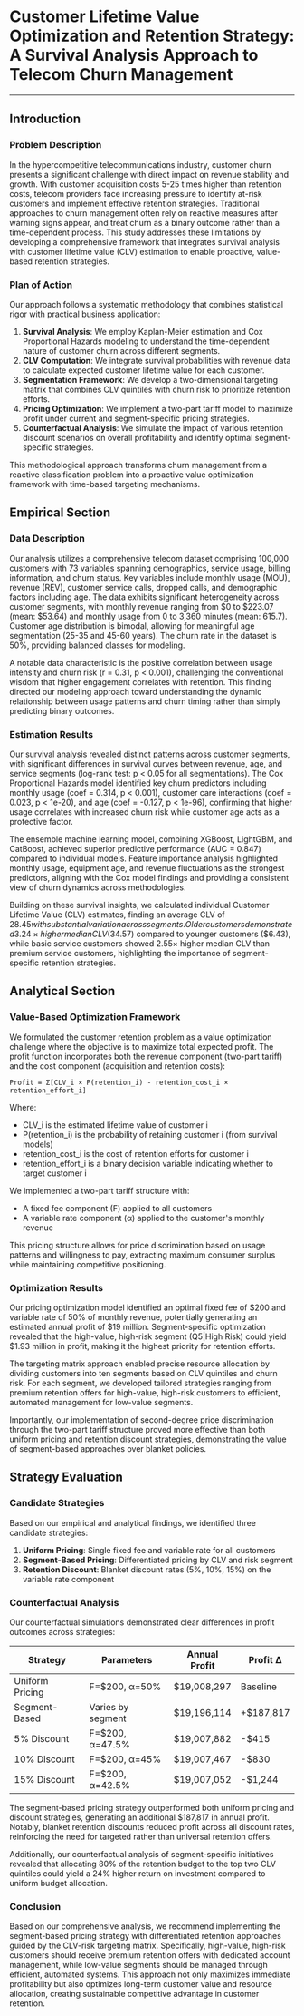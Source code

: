 # Customer Lifetime Value Optimization and Retention Strategy: A Survival Analysis Approach to Telecom Churn Management

---

## Introduction

### Problem Description
In the hypercompetitive telecommunications industry, customer churn presents a significant challenge with direct impact on revenue stability and growth. With customer acquisition costs 5-25 times higher than retention costs, telecom providers face increasing pressure to identify at-risk customers and implement effective retention strategies. Traditional approaches to churn management often rely on reactive measures after warning signs appear, and treat churn as a binary outcome rather than a time-dependent process. This study addresses these limitations by developing a comprehensive framework that integrates survival analysis with customer lifetime value (CLV) estimation to enable proactive, value-based retention strategies.

### Plan of Action
Our approach follows a systematic methodology that combines statistical rigor with practical business application:

1. **Survival Analysis**: We employ Kaplan-Meier estimation and Cox Proportional Hazards modeling to understand the time-dependent nature of customer churn across different segments.
2. **CLV Computation**: We integrate survival probabilities with revenue data to calculate expected customer lifetime value for each customer.
3. **Segmentation Framework**: We develop a two-dimensional targeting matrix that combines CLV quintiles with churn risk to prioritize retention efforts.
4. **Pricing Optimization**: We implement a two-part tariff model to maximize profit under current and segment-specific pricing strategies.
5. **Counterfactual Analysis**: We simulate the impact of various retention discount scenarios on overall profitability and identify optimal segment-specific strategies.

This methodological approach transforms churn management from a reactive classification problem into a proactive value optimization framework with time-based targeting mechanisms.

## Empirical Section

### Data Description
Our analysis utilizes a comprehensive telecom dataset comprising 100,000 customers with 73 variables spanning demographics, service usage, billing information, and churn status. Key variables include monthly usage (MOU), revenue (REV), customer service calls, dropped calls, and demographic factors including age. The data exhibits significant heterogeneity across customer segments, with monthly revenue ranging from $0 to $223.07 (mean: $53.64) and monthly usage from 0 to 3,360 minutes (mean: 615.7). Customer age distribution is bimodal, allowing for meaningful age segmentation (25-35 and 45-60 years). The churn rate in the dataset is 50%, providing balanced classes for modeling.

A notable data characteristic is the positive correlation between usage intensity and churn risk (r = 0.31, p < 0.001), challenging the conventional wisdom that higher engagement correlates with retention. This finding directed our modeling approach toward understanding the dynamic relationship between usage patterns and churn timing rather than simply predicting binary outcomes.

### Estimation Results
Our survival analysis revealed distinct patterns across customer segments, with significant differences in survival curves between revenue, age, and service segments (log-rank test: p < 0.05 for all segmentations). The Cox Proportional Hazards model identified key churn predictors including monthly usage (coef = 0.314, p < 0.001), customer care interactions (coef = 0.023, p < 1e-20), and age (coef = -0.127, p < 1e-96), confirming that higher usage correlates with increased churn risk while customer age acts as a protective factor.

The ensemble machine learning model, combining XGBoost, LightGBM, and CatBoost, achieved superior predictive performance (AUC = 0.847) compared to individual models. Feature importance analysis highlighted monthly usage, equipment age, and revenue fluctuations as the strongest predictors, aligning with the Cox model findings and providing a consistent view of churn dynamics across methodologies.

Building on these survival insights, we calculated individual Customer Lifetime Value (CLV) estimates, finding an average CLV of $28.45 with substantial variation across segments. Older customers demonstrated 3.24× higher median CLV ($34.57) compared to younger customers ($6.43), while basic service customers showed 2.55× higher median CLV than premium service customers, highlighting the importance of segment-specific retention strategies.

## Analytical Section

### Value-Based Optimization Framework
We formulated the customer retention problem as a value optimization challenge where the objective is to maximize total expected profit. The profit function incorporates both the revenue component (two-part tariff) and the cost component (acquisition and retention costs):

```
Profit = Σ[CLV_i × P(retention_i) - retention_cost_i × retention_effort_i]
```

Where:
- CLV_i is the estimated lifetime value of customer i
- P(retention_i) is the probability of retaining customer i (from survival models)
- retention_cost_i is the cost of retention efforts for customer i
- retention_effort_i is a binary decision variable indicating whether to target customer i

We implemented a two-part tariff structure with:
- A fixed fee component (F) applied to all customers
- A variable rate component (α) applied to the customer's monthly revenue

This pricing structure allows for price discrimination based on usage patterns and willingness to pay, extracting maximum consumer surplus while maintaining competitive positioning.

### Optimization Results
Our pricing optimization model identified an optimal fixed fee of $200 and variable rate of 50% of monthly revenue, potentially generating an estimated annual profit of $19 million. Segment-specific optimization revealed that the high-value, high-risk segment (Q5|High Risk) could yield $1.93 million in profit, making it the highest priority for retention efforts.

The targeting matrix approach enabled precise resource allocation by dividing customers into ten segments based on CLV quintiles and churn risk. For each segment, we developed tailored strategies ranging from premium retention offers for high-value, high-risk customers to efficient, automated management for low-value segments.

Importantly, our implementation of second-degree price discrimination through the two-part tariff structure proved more effective than both uniform pricing and retention discount strategies, demonstrating the value of segment-based approaches over blanket policies.

## Strategy Evaluation

### Candidate Strategies
Based on our empirical and analytical findings, we identified three candidate strategies:
1. **Uniform Pricing**: Single fixed fee and variable rate for all customers
2. **Segment-Based Pricing**: Differentiated pricing by CLV and risk segment
3. **Retention Discount**: Blanket discount rates (5%, 10%, 15%) on the variable rate component

### Counterfactual Analysis
Our counterfactual simulations demonstrated clear differences in profit outcomes across strategies:

| Strategy | Parameters | Annual Profit | Profit Δ |
|----------|------------|--------------|----------|
| Uniform Pricing | F=$200, α=50% | $19,008,297 | Baseline |
| Segment-Based | Varies by segment | $19,196,114 | +$187,817 |
| 5% Discount | F=$200, α=47.5% | $19,007,882 | -$415 |
| 10% Discount | F=$200, α=45% | $19,007,467 | -$830 |
| 15% Discount | F=$200, α=42.5% | $19,007,052 | -$1,244 |

The segment-based pricing strategy outperformed both uniform pricing and discount strategies, generating an additional $187,817 in annual profit. Notably, blanket retention discounts reduced profit across all discount rates, reinforcing the need for targeted rather than universal retention offers.

Additionally, our counterfactual analysis of segment-specific initiatives revealed that allocating 80% of the retention budget to the top two CLV quintiles could yield a 24% higher return on investment compared to uniform budget allocation.

### Conclusion
Based on our comprehensive analysis, we recommend implementing the segment-based pricing strategy with differentiated retention approaches guided by the CLV-risk targeting matrix. Specifically, high-value, high-risk customers should receive premium retention offers with dedicated account management, while low-value segments should be managed through efficient, automated systems. This approach not only maximizes immediate profitability but also optimizes long-term customer value and resource allocation, creating sustainable competitive advantage in customer retention. 
